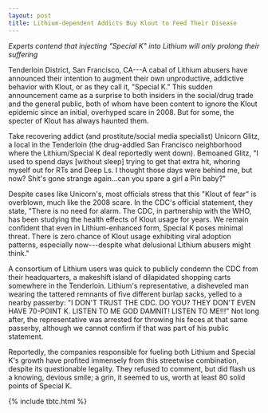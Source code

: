 ```yaml
---
layout: post
title: Lithium-dependent Addicts Buy Klout to Feed Their Disease
---
```


*Experts contend that injecting "Special K" into Lithium will only prolong their suffering*

Tenderloin District, San Francisco, CA---A cabal of Lithium abusers have announced their intention to augment their own unproductive, addictive behavior with Klout, or as they call it, "Special K." This sudden announcement came as a surprise to both insiders in the social/drug trade and the general public, both of whom have been content to ignore the Klout epidemic since an initial, overhyped scare in 2008. But for some, the specter of Klout has always haunted them.

Take recovering addict (and prostitute/social media specialist) Unicorn Glitz, a local in the Tenderloin (the drug-addled San Francisco neighborhood where the Lithium/Special K deal reportedly went down). Bemoaned Glitz, "I used to spend days \[without sleep\] trying to get that extra hit, whoring myself out for RTs and Deep Ls. I thought those days were behind me, but now? Shit's gone strange again...can you spare a girl a Pin baby?"

Despite cases like Unicorn's, most officials stress that this "Klout of fear" is overblown, much like the 2008 scare. In the CDC's official statement, they state, "There is no need for alarm. The CDC, in partnership with the WHO, has been studying the health effects of Klout usage for years. We remain confident that even in Lithium-enhanced form, Special K poses minimal threat. There is zero chance of Klout usage exhibiting viral adoption patterns, especially now---despite what delusional Lithium abusers might think."

A consortium of Lithium users was quick to publicly condemn the CDC from their headquarters, a makeshift island of dilapidated shopping carts somewhere in the Tenderloin. Lithium's representative, a disheveled man wearing the tattered remnants of five different burlap sacks, yelled to a nearby passerby: "I DON'T TRUST THE CDC. DO YOU? THEY DON'T EVEN HAVE 70-POINT K. LISTEN TO ME GOD DAMNIT! LISTEN TO ME!!!" Not long after, the representative was arrested for throwing his feces at that same passerby, although we cannot confirm if that was part of his public statement.

Reportedly, the companies responsible for fueling both Lithium and Special K's growth have profited immensely from this streetwise combination, despite its questionable legality. They refused to comment, but did flash us a knowing, devious smile; a grin, it seemed to us, worth at least 80 solid points of Special K.

{% include tbtc.html %}
